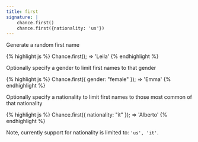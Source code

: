 ```yaml
---
title: first
signature: |
    chance.first()
    chance.first({nationality: 'us'})
---
```


Generate a random first name

{% highlight js %}
Chance.first();
=> 'Leila'
{% endhighlight %}

Optionally specify a gender to limit first names to that gender

{% highlight js %}
Chance.first({ gender: "female" });
=> 'Emma'
{% endhighlight %}

Optionally specify a nationality to limit first names to those most common of that nationality

{% highlight js %}
Chance.first({ nationality: "it" });
=> 'Alberto'
{% endhighlight %}

Note, currently support for nationality is limited to: `'us', 'it'`.

